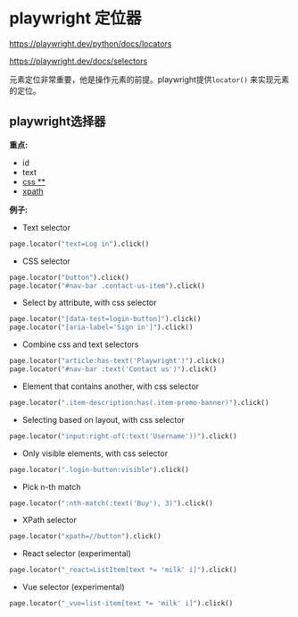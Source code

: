 # playwright 定位器

https://playwright.dev/python/docs/locators

https://playwright.dev/docs/selectors


元素定位非常重要，他是操作元素的前提。playwright提供`locator()` 来实现元素的定位。

## playwright选择器

__重点:__

* id
* text
* [css **](https://www.w3school.com.cn/cssref/css_selectors.asp)
* [xpath](https://www.w3school.com.cn/xpath/xpath_syntax.asp)

__例子:__

* Text selector

```py
page.locator("text=Log in").click()
```

* CSS selector

```py
page.locator("button").click()
page.locator("#nav-bar .contact-us-item").click()
```

* Select by attribute, with css selector

```py
page.locator("[data-test=login-button]").click()
page.locator("[aria-label='Sign in']").click()
```


* Combine css and text selectors

```py
page.locator("article:has-text('Playwright')").click()
page.locator("#nav-bar :text('Contact us')").click()
```

* Element that contains another, with css selector

```py
page.locator(".item-description:has(.item-promo-banner)").click()

```

* Selecting based on layout, with css selector

```py
page.locator("input:right-of(:text('Username'))").click()
```


* Only visible elements, with css selector

```py
page.locator(".login-button:visible").click()
```


* Pick n-th match

```py
page.locator(":nth-match(:text('Buy'), 3)").click()
```

* XPath selector

```py
page.locator("xpath=//button").click()
```


* React selector (experimental)

```py
page.locator("_react=ListItem[text *= 'milk' i]").click()
```


* Vue selector (experimental)

```py
page.locator("_vue=list-item[text *= 'milk' i]").click()
```



